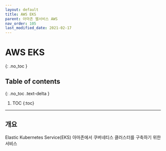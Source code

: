 ```yaml
---
layout: default
title: AWS EKS
parent: 아마존 웹서비스 AWS
nav_order: 105
last_modified_date: 2021-02-17
---
```


# AWS EKS
{: .no_toc }

## Table of contents
{: .no_toc .text-delta }

1. TOC
{:toc}

---

## 개요

Elastic Kubernetes Service(EKS) 아마존에서 쿠버네티스 클러스터를 구축하기 위한 서비스

